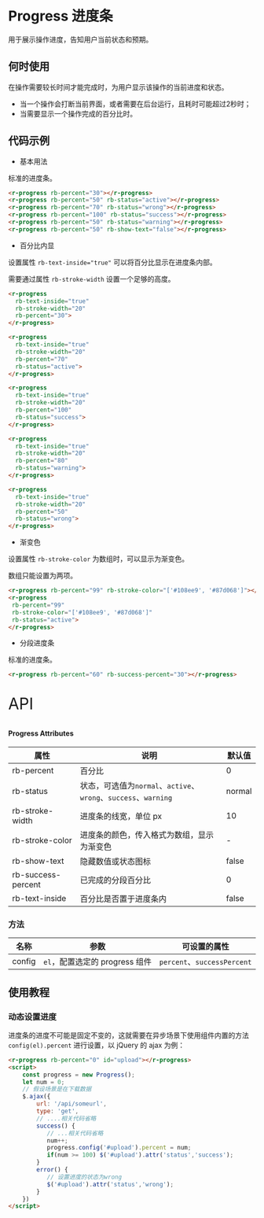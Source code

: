 # Progress 进度条

用于展示操作进度，告知用户当前状态和预期。

## 何时使用

在操作需要较长时间才能完成时，为用户显示该操作的当前进度和状态。

- 当一个操作会打断当前界面，或者需要在后台运行，且耗时可能超过2秒时；
- 当需要显示一个操作完成的百分比时。

## 代码示例

- 基本用法

标准的进度条。

```html
<r-progress rb-percent="30"></r-progress>
<r-progress rb-percent="50" rb-status="active"></r-progress>
<r-progress rb-percent="70" rb-status="wrong"></r-progress>
<r-progress rb-percent="100" rb-status="success"></r-progress>
<r-progress rb-percent="50" rb-status="warning"></r-progress>
<r-progress rb-percent="50" rb-show-text="false"></r-progress>
```

- 百分比内显

设置属性 `rb-text-inside="true"` 可以将百分比显示在进度条内部。

需要通过属性 `rb-stroke-width` 设置一个足够的高度。

```html
<r-progress
  rb-text-inside="true" 
  rb-stroke-width="20" 
  rb-percent="30">
</r-progress>

<r-progress
  rb-text-inside="true" 
  rb-stroke-width="20" 
  rb-percent="70" 
  rb-status="active">
</r-progress>

<r-progress
  rb-text-inside="true" 
  rb-stroke-width="20" 
  rb-percent="100" 
  rb-status="success">
</r-progress>

<r-progress
  rb-text-inside="true" 
  rb-stroke-width="20" 
  rb-percent="80" 
  rb-status="warning">
</r-progress>

<r-progress
  rb-text-inside="true" 
  rb-stroke-width="20" 
  rb-percent="50" 
  rb-status="wrong">
</r-progress>
```

- 渐变色

设置属性 `rb-stroke-color` 为数组时，可以显示为渐变色。

数组只能设置为两项。

```html
<r-progress rb-percent="99" rb-stroke-color="['#108ee9', '#87d068']"></r-progress>
<r-progress
 rb-percent="99" 
 rb-stroke-color="['#108ee9', '#87d068']" 
 rb-status="active">
</r-progress>
```

- 分段进度条

标准的进度条。

```html
<r-progress rb-percent="60" rb-success-percent="30"></r-progress>
```

<p style="font-size: 32px">API</p>

#### Progress Attributes

| 属性               | 说明                                                         | 默认值 |
| ------------------ | ------------------------------------------------------------ | ------ |
| rb-percent         | 百分比                                                       | 0      |
| rb-status          | 状态，可选值为`normal`、`active`、`wrong`、`success`、`warning` | normal |
| rb-stroke-width    | 进度条的线宽，单位 px                                        | 10     |
| rb-stroke-color    | 进度条的颜色，传入格式为数组，显示为渐变色                   | -      |
| rb-show-text       | 隐藏数值或状态图标                                           | false  |
| rb-success-percent | 已完成的分段百分比                                           | 0      |
| rb-text-inside     | 百分比是否置于进度条内                                       | false  |

### 方法

| 名称   | 参数                 | 可设置的属性                |
| ------ | -------------------- |  --------------------------- |
| config | `el`，配置选定的 progress 组件 | `percent`、`successPercent` |

## 使用教程

### 动态设置进度

进度条的进度不可能是固定不变的，这就需要在异步场景下使用组件内置的方法 `config(el).percent`  进行设置，以  jQuery 的 ajax 为例：

```html
<r-progress rb-percent="0" id="upload"></r-progress>
<script>
    const progress = new Progress();
    let num = 0;
	// 假设场景是在下载数据    
	$.ajax({
        url: '/api/someurl',
        type: 'get',
        // ....相关代码省略
        success() {
           // ...相关代码省略
           num++;
           progress.config('#upload').percent = num;
           if(num >= 100) $('#upload').attr('status','success');
        }
        error() {
       	   // 设置进度的状态为wrong
           $('#upload').attr('status','wrong');
        }        
    })
</script>
```

